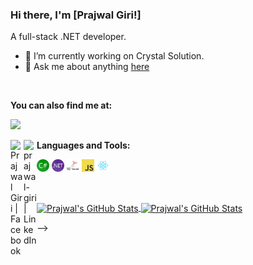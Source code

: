 ### Hi there, I'm [Prajwal Giri!]

A full-stack .NET developer.

- 🔭 I’m currently working on Crystal Solution.
- 💬 Ask me about anything [here](https://github.com/prajwal-giri)

<br/>

**You can also find me at:**

[![](https://vistr.dev/badge?repo=elfocrash.elfocrash&corners=round&color=fa8072&leftcolor=87CEEB)](https://github.com/Elfocrash/vistr.dev)

<a href="https://www.facebook.com/profile.php?id=100075567614306">
<img align="left" alt="Prajwal Giri | Facebook" width="21px" src="https://static.xx.fbcdn.net/rsrc.php/yD/r/d4ZIVX-5C-b.ico" />
</a>
<a href="https://www.linkedin.com/in/prajwal-giri-866632229/">
<img align="left" alt="prajwal-giri | LinkedIn" width="21px" src="https://static-exp1.licdn.com/sc/h/al2o9zrvru7aqj8e1x2rzsrca" />
</a>


**Languages and Tools:**

<code><img height="20" src="https://raw.githubusercontent.com/github/explore/80688e429a7d4ef2fca1e82350fe8e3517d3494d/topics/csharp/csharp.png"></code>
<code><img height="20" src="https://raw.githubusercontent.com/github/explore/93d8a67084f94b2a444e510199a6e7622e5b09a3/topics/dotnet/dotnet.png"></code>
<code><img height="20" src="https://raw.githubusercontent.com/github/explore/96943574ba0c0340ba6ea1e6f768e9abe43e34e1/topics/sql-server/sql-server.png"></code>
<code><img height="20" src="https://raw.githubusercontent.com/github/explore/80688e429a7d4ef2fca1e82350fe8e3517d3494d/topics/javascript/javascript.png"></code>
<code><img height="20" src="https://raw.githubusercontent.com/github/explore/80688e429a7d4ef2fca1e82350fe8e3517d3494d/topics/react/react.png"></code>

<!-- <code><img height="20" src="https://raw.githubusercontent.com/github/explore/80688e429a7d4ef2fca1e82350fe8e3517d3494d/topics/typescript/typescript.png"></code> -->

<!-- <code><img height="20" src="https://raw.githubusercontent.com/github/explore/5c058a388828bb5fde0bcafd4bc867b5bb3f26f3/topics/graphql/graphql.png"></code> -->

<br/>

<p >

<a href="https://github.com/prajwal-giri">
  <img align="center" src="https://github-readme-stats.vercel.app/api?username=prajwal-giri&show_icons=true&include_all_commits=false&hide=contribs&count_public=true&line_height=32" alt="Prajwal's GitHub Stats" />
</a>

<a href="https://github.com/prajwal-giri">
  <img align="center" src="https://github-readme-stats.vercel.app/api/top-langs/?username=prajwal-giri&show_icons=true&langs_count=3&layout=default&hide_border=false" alt="Prajwal's GitHub Stats"/>
</a>

</p>
-->
